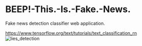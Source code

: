 # BEEP!-This.-Is.-Fake.-News.
Fake news detection classifier web application.

https://www.tensorflow.org/text/tutorials/text_classification_rn
![lies_detection](https://user-images.githubusercontent.com/70546406/183507467-92f19b41-96e8-496d-ab72-a5fab42c0f5a.png)
